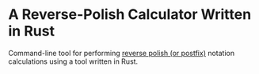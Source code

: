 A Reverse-Polish Calculator Written in Rust
===========================================

Command-line tool for performing [reverse polish (or postfix)][wiki] notation
calculations using a tool written in Rust.

[wiki]: https://en.wikipedia.org/wiki/Reverse_Polish_notation
